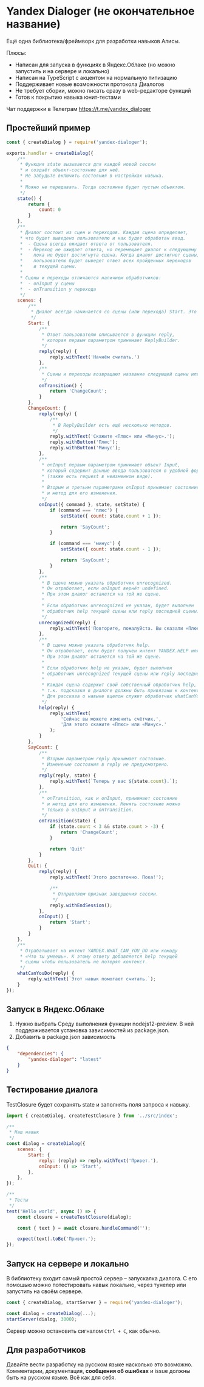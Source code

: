 # Yandex Dialoger (не окончательное название)
Ещё одна библиотека/фреймворк для разработки навыков Алисы.

Плюсы:
* Написан для запуска в функциях в Яндекс.Облаке (но можно запустить и на сервере и локально)
* Написан на TypeScript с акцентом на нормальную типизацию
* Поддерживает новые возможности протокола Диалогов
* Не требует сборки, можно писать сразу в web-редакторе функций
* Готов к покрытию навыка юнит-тестами

Чат поддержки в Телеграм https://t.me/yandex_dialoger

## Простейший пример
```javascript
const { createDialog } = require('yandex-dialoger');

exports.handler = createDialog({
    /**
     * Функция state вызывается для каждой новой сессии
     * и создаёт объект-состояние для неё.
     * Не забудьте включить состояния в настройках навыка.
     *
     * Можно не передавать. Тогда состояние будет пустым объектом.
     */
    state() {
        return {
            count: 0
        }
    },
    /**
     * Диалог состоит из сцен и переходов. Каждая сцена определяет,
     * что будет выведено пользователю и как будет обработан ввод.
     *  - Сцена всегда ожидает ответа от пользователя.
     *  - Переход не ожидает ответа, но перемещает диалог к следующему переходу,
     *    пока не будет достигнута сцена. Когда диалог достигнет сцены,
     *    пользователю будет выведет ответ всех пройденных переходов
     *    и текущей сцены.
     *
     * Сцены и переходы отличаются наличием обработчиков:
     *  - onInput у сцены
     *  - onTransition у перехода
     */
    scenes: {
        /**
         * Диалог всегда начинается со сцены (или перехода) Start. Это соглашение.
         */
        Start: {
            /**
             * Ответ пользователю описывается в функции reply,
             * которая первым параметром принимает ReplyBuilder.
             */
            reply(reply) {
                reply.withText('Начнём считать.')
            },
            /**
             * Сцены и переходы возвращают название следующей сцены или перехода.
             */
            onTransition() {
                return 'ChangeCount';
            }
        },
        ChangeCount: {
            reply(reply) {
                /**
                 * В ReplyBuilder есть ещё несколько методов.
                 */
                reply.withText('Скажите «Плюс» или «Минус».');
                reply.withButton('Плюс');
                reply.withButton('Минус');
            },
            /**
             * onInput первым параметром принимает объект Input,
             * который содержит данные ввода пользователя в удобной форме
             * (также есть request в неизменном виде).
             *
             * Вторым и третьим параметрами onInput принимает состояние
             * и метод для его изменения.
             */
            onInput({ command }, state, setState) {
                if (command === 'плюс') {
                    setState({ count: state.count + 1 });

                    return 'SayCount';
                }

                if (command === 'минус') {
                    setState({ count: state.count - 1 });

                    return 'SayCount';
                }
            },
            /**
             * В сцене можно указать обработчик unrecognized.
             * Он отработает, если onInput вернёт undefined.
             * При этом диалог останется на той же сцене.
             *
             * Если обработчик unrecognized не указан, будет выполнен
             * обработчик help текущей сцены или reply последней сцены.
             */
            unrecognized(reply) {
                reply.withText('Повторите, пожалуйста. Вы сказали «Плюс» или «Минус»?');
            },
            /**
             * В сцене можно указать обработчик help.
             * Он отработает, если будет получен интент YANDEX.HELP или команда «Помощь».
             * При этом диалог останется на той же сцене.
             *
             * Если обработчик help не указан, будет выполнен
             * обработчик unrecognized текущей сцены или reply последней сцены.
             *
             * Каждая сцена содержит свой собственный обработчик help,
             * т.к. подсказки в диалоге должны быть привязаны к контексту.
             * Для рассказа о навыке вцелом служит обработчик whatCanYouDo (см. ниже).
             */
            help(reply) {
                reply.withText(
                    'Сейчас вы можете изменить счётчик.',
                    'Для этого скажите «Плюс» или «Минус».'
                );
            }
        },
        SayCount: {
            /**
             * Вторым параметром reply принимает состояние.
             * Изменение состояния в reply не предусмотрено.
             */
            reply(reply, state) {
                reply.withText(`Теперь у вас ${state.count}.`);
            },
            /**
             * onTransition, как и onInput, принимает состояние
             * и метод для его изменения. Менять состояние можно
             * только в onInput и onTransition.
             */
            onTransition(state) {
                if (state.count < 3 && state.count > -3) {
                    return 'ChangeCount';
                }

                return 'Quit'
            }
        },
        Quit: {
            reply(reply) {
                reply.withText('Этого достаточно. Пока!');

                /**
                 * Отправляем признак завершения сессии.
                 */
                reply.withEndSession();
            },
            onInput() {
                return 'Start';
            }
        }
    },
    /**
     * Отрабатывает на интент YANDEX.WHAT_CAN_YOU_DO или комаду
     * «Что ты умеешь». К этому ответу добавляется help текущей
     * сцены чтобы пользователь не потерял контекст.
     */
    whatCanYouDo(reply) {
        reply.withText(`Этот навык помогает считать.`);
    }
});
```

## Запуск в Яндекс.Облаке
1. Нужно выбрать Среду выполнения функции nodejs12-preview. В ней поддерживается установка зависимостей из package.json.
2. Добавить в package.json зависимость
```json
{
    "dependencies": {
        "yandex-dialoger": "latest"
    }
}
```

## Тестирование диалога
TestClosure будет сохранять state и заполнять поля запроса к навыку.

```javascript
import { createDialog, createTestClosure } from '../src/index';

/**
 * Наш навык
 */
const dialog = createDialog({
    scenes: {
        Start: {
            reply: (reply) => reply.withText('Привет.'),
            onInput: () => 'Start',
        },
    },
});

/**
 * Тесты
 */
test('Hello world', async () => {
    const closure = createTestClosure(dialog);

    const { text } = await closure.handleCommand('');

    expect(text).toBe('Привет.');
});

```

## Запуск на сервере и локально
В библиотеку входит самый простой сервер – запускалка диалога. С его помошью можно потестировать навык локально, через тунелер или запустить на своём сервере.

```js
const { createDialog, startServer } = require('yandex-dialoger');

const dialog = createDialog(...);
startServer(dialog, 3000);
```

Сервер можно остановить сигналом `Ctrl + C`, как обычно.

## Для разработчиков
Давайте вести разработку на русском языке насколько это возможно. Комментарии, документация, **сообщения об ошибках** и issue должны быть на русском языке. Всё как для себя.
